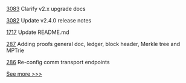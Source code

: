 
[3083](https://github.com/hyperledger/fabric/pull/3083) Clarify v2.x upgrade docs

[3082](https://github.com/hyperledger/fabric/pull/3082) Update v2.4.0 release notes

[1717](https://github.com/hyperledger/indy-node/pull/1717) Update README.md

[287](https://github.com/hyperledger-labs/orion-server/pull/287) Adding proofs general doc, ledger, block header, Merkle tree and MPTrie

[286](https://github.com/hyperledger-labs/orion-server/pull/286) Re-config comm transport endpoints


[See more >>>](https://start-here.hyperledger.org/pull-requests)
